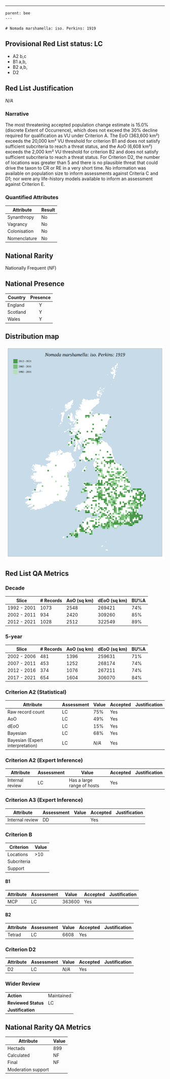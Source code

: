 ---
    parent: bee
    ---

    # Nomada marshamella: iso. Perkins: 1919

## Provisional Red List status: LC
- A2 b,c
- B1 a,b, 
- B2 a,b, 
- D2

## Red List Justification
*N/A*
### Narrative


The most threatening accepted population change estimate is 15.0% (discrete Extent of Occurrence), which does not exceed the 30% decline required for qualification as VU under Criterion A. The EoO (363,600 km²) exceeds the 20,000 km² VU threshold for criterion B1 and does not satisfy sufficient subcriteria to reach a threat status, and the AoO (6,608 km²) exceeds the 2,000 km² VU threshold for criterion B2 and does not satisfy sufficient subcriteria to reach a threat status. For Criterion D2, the number of locations was greater than 5 and there is no plausible threat that could drive the taxon to CR or RE in a very short time. No information was available on population size to inform assessments against Criteria C and D1; nor were any life-history models available to inform an assessment against Criterion E.
### Quantified Attributes
|Attribute|Result|
|---|---|
|Synanthropy|No|
|Vagrancy|No|
|Colonisation|No|
|Nomenclature|No|


## National Rarity
Nationally Frequent (*NF*)

## National Presence
|Country|Presence
|---|:-:|
|England|Y|
|Scotland|Y|
|Wales|Y|


## Distribution map
![](../map/331.svg)

## Red List QA Metrics
### Decade
| Slice | # Records | AoO (sq km) | dEoO (sq km) |BU%A |
|---|---|---|---|---|
|1992 - 2001|1073|2548|269421|74%|
|2002 - 2011|934|2420|309260|85%|
|2012 - 2021|1028|2512|322549|89%|
### 5-year
| Slice | # Records | AoO (sq km) | dEoO (sq km) |BU%A |
|---|---|---|---|---|
|2002 - 2006|481|1396|259631|71%|
|2007 - 2011|453|1252|268174|74%|
|2012 - 2016|374|1076|267211|74%|
|2017 - 2021|654|1604|306070|84%|
### Criterion A2 (Statistical)
|Attribute|Assessment|Value|Accepted|Justification
|---|---|---|---|---|
|Raw record count|LC|75%|Yes||
|AoO|LC|49%|Yes||
|dEoO|LC|15%|Yes||
|Bayesian|LC|68%|Yes||
|Bayesian (Expert interpretation)|LC|*N/A*|Yes||
### Criterion A2 (Expert Inference)
|Attribute|Assessment|Value|Accepted|Justification
|---|---|---|---|---|
|Internal review|LC|Has a large range of hosts|Yes||
### Criterion A3 (Expert Inference)
|Attribute|Assessment|Value|Accepted|Justification
|---|---|---|---|---|
|Internal review|DD||Yes||
### Criterion B
|Criterion| Value|
|---|---|
|Locations|>10|
|Subcriteria||
|Support||
#### B1
|Attribute|Assessment|Value|Accepted|Justification
|---|---|---|---|---|
|MCP|LC|363600|Yes||
#### B2
|Attribute|Assessment|Value|Accepted|Justification
|---|---|---|---|---|
|Tetrad|LC|6608|Yes||
### Criterion D2
|Attribute|Assessment|Value|Accepted|Justification
|---|---|---|---|---|
|D2|LC|*N/A*|Yes||
### Wider Review
|  |  |
|---|---|
|**Action**|Maintained|
|**Reviewed Status**|LC|
|**Justification**||


## National Rarity QA Metrics
|Attribute|Value|
|---|---|
|Hectads|899|
|Calculated|NF|
|Final|NF|
|Moderation support||


